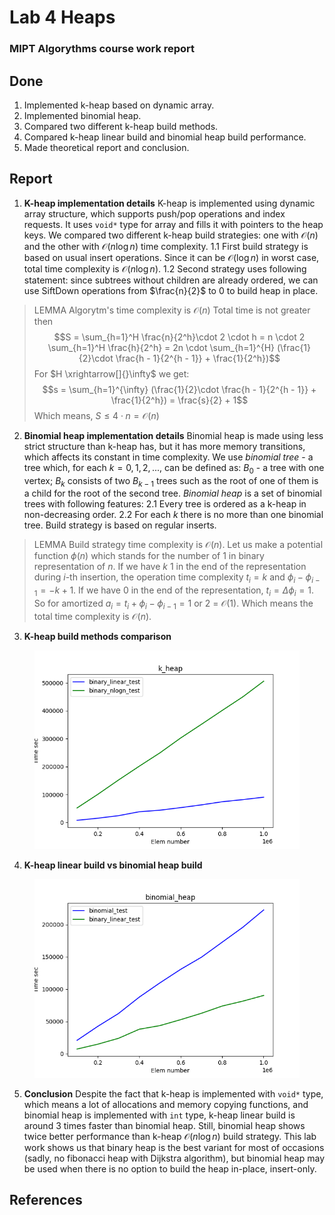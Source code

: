 # Lab 4 Heaps
### MIPT Algorythms course work report

## Done
1. Implemented k-heap based on dynamic array.
2. Implemented binomial heap.
3. Compared two different k-heap build methods.
4. Compared k-heap linear build and binomial heap build performance.
5. Made theoretical report and conclusion.

## Report

1. **K-heap implementation details**
K-heap is implemented using dynamic array structure, which supports push/pop operations and index requests. It uses `void*` type for array and fills it with pointers to the heap keys.
We compared two different k-heap build strategies: one with $\mathcal{O}(n)$ and the other with $\mathcal{O}(n\log n)$ time complexity.
1.1 First build strategy is based on usual insert operations. Since it can be $\mathcal{O}(\log n)$ in worst case, total time complexity is $\mathcal{O}(n\log n)$.
1.2 Second strategy uses following statement: since subtrees without children are already ordered, we can use SiftDown operations from $\frac{n}{2}$ to $0$ to build heap in place.
> LEMMA
Algorytm's time complexity is $\mathcal{O}(n)$
Total time is not greater then $$S = \sum_{h=1}^H \frac{n}{2^h}\cdot 2 \cdot h = n \cdot 2 \sum_{h=1}^H \frac{h}{2^h} = 2n \cdot \sum_{h=1}^{H} (\frac{1}{2}\cdot \frac{h - 1}{2^{h - 1}} + \frac{1}{2^h})$$
For $H \xrightarrow[]{}\infty$ we get:
$$s = \sum_{h=1}^{\infty} (\frac{1}{2}\cdot \frac{h - 1}{2^{h - 1}} + \frac{1}{2^h}) = \frac{s}{2} + 1$$
Which means, $S \le 4\cdot n = \mathcal{O}(n)$

2. **Binomial heap implementation details**
Binomial heap is made using less strict structure than k-heap has, but it has more memory transitions, which affects its constant in time complexity.
We use *binomial tree* - a tree which, for each $k = 0, 1, 2,...$, can be defined as: $B_0$ - a tree with one vertex; $B_k$ consists of two $B_{k-1}$ trees such as the root of one of them is a child for the root of the second tree.
*Binomial heap* is a set of binomial trees with following features:
2.1 Every tree is ordered as a k-heap in non-decreasing order.
2.2 For each $k$ there is no more than one binomial tree.
Build strategy is based on regular inserts.
> LEMMA
Build strategy time complexity is $\mathcal{O}(n)$.
Let us make a potential function $\phi(n)$ which stands for the number of 1 in binary representation of $n$.
If we have $k$ 1 in the end of the representation during $i$-th insertion, the operation time complexity $t_i = k$ and $\phi_{i} - \phi_{i - 1} = -k + 1$. If we have $0$ in the end of the representation, $t_i = \Delta\phi_i = 1$.
So for amortized $a_i = t_i + \phi_{i} - \phi_{i - 1} = 1$ or $2$ = $\mathcal{O}(1)$.
Which means the total time complexity is $\mathcal{O}(n)$.

3. **K-heap build methods comparison**
<figure>
<img src="plots/k_heap.png" width=600>
</figure>

4. **K-heap linear build vs binomial heap build**
<figure>
<img src="plots/binomial_heap.png" width=600>
</figure>

5. **Conclusion**
Despite the fact that k-heap is implemented with `void*` type, which means a lot of allocations and memory copying functions, and binomial heap is implemented with `int` type, k-heap linear build is around $3$ times faster than binomial heap.
Still, binomial heap shows twice better performance than k-heap $\mathcal{O}(n\log n)$ build strategy.
This lab work shows us that binary heap is the best variant for most of occasions (sadly, no fibonacci heap with Dijkstra algorithm), but binomial heap may be used when there is no option to build the heap in-place, insert-only. 

## References